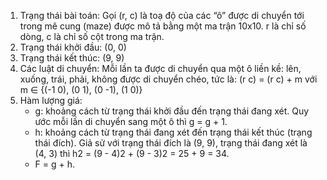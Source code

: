 1. Trạng thái bài toán: Gọi (r, c) là toạ độ của các “ô” được di chuyển tới trong mê cung (maze) được mô tả bằng một ma trận 10x10. r là chỉ số dòng, c là chỉ số cột trong ma trận.
2. Trạng thái khởi đầu: (0, 0)
3. Trạng thái kết thúc: (9, 9)
4. Các luật di chuyển: Mỗi lần ta được di chuyển qua một ô liền kề: lên, xuống, trái, phải, không được di chuyển chéo, tức là: (r c) = (r c) + m với m ∈ {(-1 0), (0 1), (0 -1), (1 0)}
5. Hàm lượng giá: <br />
    - g: khoảng cách từ trạng thái khởi đầu đến trạng thái đang xét. Quy ước mỗi lần di chuyển sang một ô thì g = g + 1. <br />
    - h: khoảng cách từ trạng thái đang xét đến trạng thái kết thúc (trạng thái đích). Giả sử với trạng thái đích là (9, 9), trạng thái đang xét là (4, 3) thì h2 = (9 - 4)2 + (9 - 3)2 = 25 + 9 = 34. <br />
    - F = g + h. <br />



